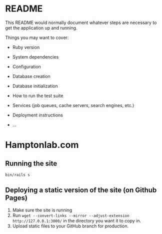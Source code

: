# README

This README would normally document whatever steps are necessary to get the
application up and running.

Things you may want to cover:

* Ruby version

* System dependencies

* Configuration

* Database creation

* Database initialization

* How to run the test suite

* Services (job queues, cache servers, search engines, etc.)

* Deployment instructions

* ...

# Hamptonlab.com
## Running the site
`bin/rails s`

## Deploying a static version of the site (on Github Pages)
1. Make sure the site is running
2. Run `wget --convert-links --mirror --adjust-extension http://127.0.0.1:3000/` in the directory you want it to copy in.
3. Upload static files to your GitHub branch for production.
